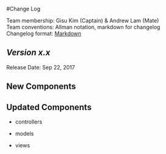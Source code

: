 #Change Log

Team membership:  Gisu Kim (Captain) & Andrew Lam (Mate)  
Team conventions: Allman notation, markdown for changelog  
Changelog format: [Markdown](https://github.com/adam-p/markdown-here/wiki/Markdown-Cheatsheet) 

## *Version x.x*

Release Date: Sep 22, 2017

## New Components



  
    
## Updated Components

-   controllers

   

-   models

   
-   views

    

